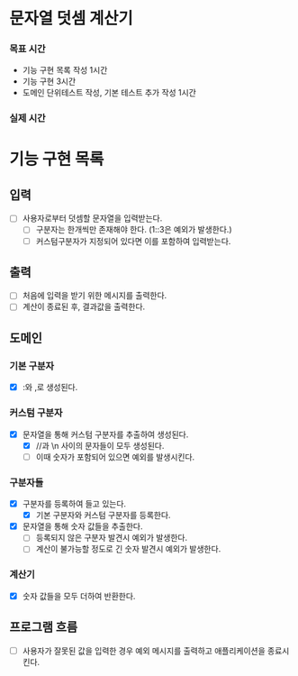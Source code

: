 # 문자열 덧셈 계산기

### 목표 시간
- 기능 구현 목록 작성 1시간
- 기능 구현 3시간
- 도메인 단위테스트 작성, 기본 테스트 추가 작성 1시간

### 실제 시간

# 기능 구현 목록

## 입력
- [ ] 사용자로부터 덧셈할 문자열을 입력받는다.
  - [ ] 구분자는 한개씩만 존재해야 한다. (1::3은 예외가 발생한다.)
  - [ ] 커스텀구분자가 지정되어 있다면 이를 포함하여 입력받는다.

## 출력
- [ ] 처음에 입력을 받기 위한 메시지를 출력한다.
- [ ] 계산이 종료된 후, 결과값을 출력한다.

## 도메인

### 기본 구분자
- [x] :와 ,로 생성된다.

### 커스텀 구분자
- [x] 문자열을 통해 커스텀 구분자를 추출하여 생성된다.
  - [x] //과 \n 사이의 문자들이 모두 생성된다.
  - [ ] 이때 숫자가 포함되어 있으면 예외를 발생시킨다.

### 구분자들
- [x] 구분자를 등록하여 들고 있는다.
  - [x] 기본 구분자와 커스텀 구분자를 등록한다.
- [x] 문자열을 통해 숫자 값들을 추출한다.
  - [ ] 등록되지 않은 구분자 발견시 예외가 발생한다.
  - [ ] 계산이 불가능할 정도로 긴 숫자 발견시 예외가 발생한다.

### 계산기
- [x] 숫자 값들을 모두 더하여 반환한다.

## 프로그램 흐름
- [ ] 사용자가 잘못된 값을 입력한 경우 예외 메시지를 출력하고 애플리케이션을 종료시킨다.